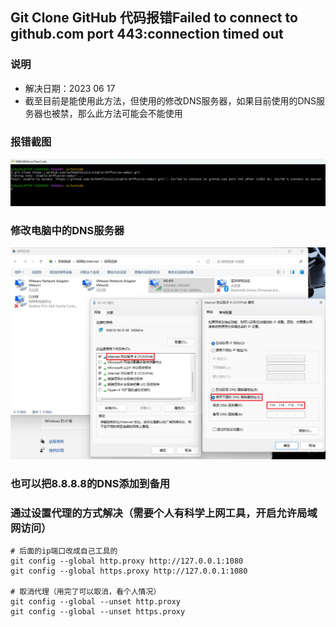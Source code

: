 ## Git Clone GitHub 代码报错Failed to connect to github.com port 443:connection timed out

### 说明
* 解决日期：2023 06 17
* 截至目前是能使用此方法，但使用的修改DNS服务器，如果目前使用的DNS服务器也被禁，那么此方法可能会不能使用

### 报错截图
![clone报错连接超时](../resource/git/git-clone报错连接超时.png)

### 修改电脑中的DNS服务器
![clone报错连接超时](../resource/git/git-修改dns解决git连接超时.png)

### 也可以把8.8.8.8的DNS添加到备用


### 通过设置代理的方式解决（需要个人有科学上网工具，开启允许局域网访问）
```shell
# 后面的ip端口改成自己工具的
git config --global http.proxy http://127.0.0.1:1080
git config --global https.proxy http://127.0.0.1:1080

# 取消代理（用完了可以取消，看个人情况）
git config --global --unset http.proxy
git config --global --unset https.proxy
```
